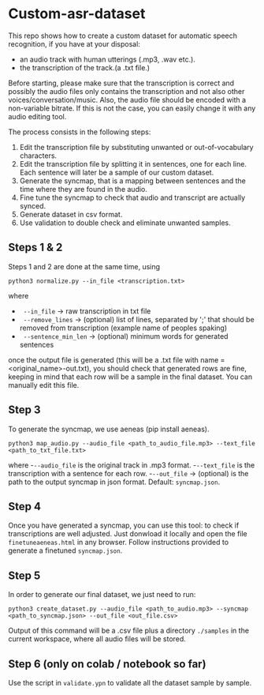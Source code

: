 # Custom-asr-dataset
This repo shows how to create a custom dataset for automatic speech recognition, if you have at your disposal:
- an audio track with human utterings (.mp3, .wav etc.). 
- the transcription of the track.(a .txt file.)

Before starting, please make sure that the transcription is correct and possibly the audio files only contains the transcription and not also other voices/conversation/music. Also, the audio file should be encoded with a non-variable bitrate. If this is not the case, you can easily change it with any audio editing tool. 

The process consists in the following steps:

1. Edit the transcription file by substituting unwanted or out-of-vocabulary characters. 
2. Edit the transcription file by splitting it in sentences, one for each line. Each sentence will later be a sample of our custom dataset.
3. Generate the syncmap, that is a mapping between sentences and the time where they are found in the audio.
4. Fine tune the syncmap to check that audio and transcript are actually synced.
5. Generate dataset in csv format.
5. Use validation to double check and eliminate unwanted samples.

## Steps 1 & 2
Steps 1 and 2 are done at the same time, using 

```
python3 normalize.py --in_file <transcription.txt> 

``` 
where 
- ` --in_file`  -> raw transcription in txt file
- ` --remove_lines`  -> (optional) list of lines, separated by ';' that should be removed from transcription (example name of peoples spaking)
- ` --sentence_min_len`  -> (optional) minimum words for generated sentences

once the output file is generated (this will be a .txt file with name = <original_name>-out.txt), you should check that generated rows are fine, keeping in mind that each row will be a sample in the final dataset. You can manually edit this file.

## Step 3
To generate the syncmap, we use aeneas (pip install aeneas).
```
python3 map_audio.py --audio_file <path_to_audio_file.mp3> --text_file <path_to_txt_file.txt> 
```
where
-`--audio_file` is the original track in .mp3 format.
-`--text_file` is the transcription with a sentence for each row.
-`--out_file` -> (optional) is the path to the output syncmap in json format. Default: `syncmap.json`.

## Step 4
Once you have generated a syncmap, you can use this tool: to check if transcriptions are well adjusted. Just donwload it locally and open the file `finetuneaeneas.html` in any browser. Follow  instructions provided to generate a finetuned `syncmap.json`.

## Step 5
In order to generate our final dataset, we just need to run:

```
python3 create_dataset.py --audio_file <path_to_audio.mp3> --syncmap <path_to_syncmap.json> --out_file <out_file.csv>
```

Output of this command will be a .csv file plus a directory `./samples` in the current workspace, where all audio files will be stored.

## Step 6 (only on colab / notebook so far)
Use the script in `validate.ypn` to validate all the dataset sample by sample.





